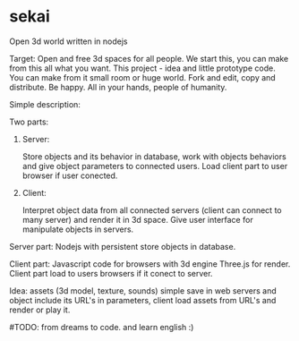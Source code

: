 # sekai
Open 3d world written in nodejs

Target: Open and free 3d spaces for all people.
        We start this, you can make from this all what you want.
        This project - idea and little prototype code.
        You can make from it small room or huge world.
        Fork and edit, copy and distribute. Be happy.
        All in your hands, people of humanity.

Simple description:

Two parts:

1. Server:
   
   Store objects and its behavior in database, 
   work with objects behaviors and give object parameters
   to connected users. 
   Load client part to user browser if user conected.

2. Client: 
   
   Interpret object data from all connected 
   servers (client can connect to many server) and 
   render it in 3d space.
   Give user interface for manipulate objects in servers.


Server part: Nodejs with persistent store objects in database.

Client part: Javascript code for browsers with 3d engine Three.js
             for render. Client part load to users browsers if it 
             conect to server. 


Idea: assets (3d model, texture, sounds) simple save in web servers and
      object include its URL's in parameters, client load assets from URL's
      and render or play it.

#TODO: from dreams to code. and learn english :)
 


